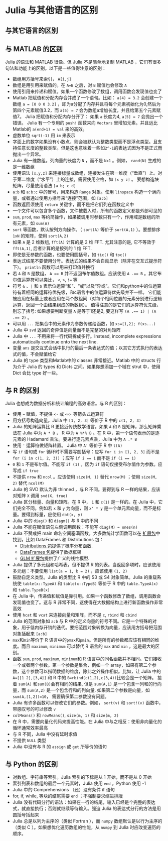 # Julia 与其他语言的区别

## 与其它语言的区别

## 与 MATLAB 的区别

Julia 的语法和 MATLAB 很像。但 Julia 不是简单地复制 MATLAB ，它们有很多句法和功能上的区别。以下是一些值得注意的区别：

- 数组用方括号来索引， `A[i,j]`
- 数组是用引用来赋值的。在 `A=B` 之后，对 `B` 赋值也会修改 `A`
- 使用引用来传递和赋值。如果一个函数修改了数组，调用函数会发现值也变了
- Matlab 把赋值和分配内存合并成了一个语句。比如： `a(4) = 3.2` 会创建一个数组 `a = [0 0 0 3.2]` ，即为a分配了内存并且将每个元素初始化为0,然后为第四个元素赋值3.2，而 `a(5) = 7` 会为数组a增加长度，并且给第五个元素赋值7。 Julia 把赋值和分配内存分开了： 如果 `a` 长度为4, `a[5] = 7` 会抛出一个错误。 Julia 有一个专用的 `push!` 函数来向 `Vectors` 里增加元素。并且远比Matlab的 `a(end+1) = val` 来的高效。
- 虚数单位 `sqrt(-1)` 用 `im` 来表示
- 字面上的数字如果没有小数点，则会被默认为整数类型而不是浮点类型。且支持任意长度的整数类型。但是这也意味着一些如`2^-1`的表达式因为不是正式而抛出一个异常。
- Julia 有一维数组。列向量的长度为 `N` ，而不是 `Nx1` 。例如， `rand(N)` 生成的是一维数组
- 使用语法 `[x,y,z]` 来连接标量或数组，连接发生在第一维度（“垂直”）上。对于第二维度（“水平”）上的连接，需要使用空格，如 `[x y z]` 。 要想构造块矩阵，尽量使用语法 `[a b; c d]`
- `a:b` 和 `a:b:c` 中的冒号，用来构造 `Range` 对象。使用 `linspace` 构造一个满向量，或者通过使用方括号来“连接”范围，如 `[a:b]`
- 函数返回须使用 `return` 关键字，而不是把它们列在函数定义中
- 一个文件可以包含多个函数，文件被载入时，所有的函数定义都是外部可见的
- `sum`, `prod`, `max` 等约简操作，如果被调用时参数只有一个，作用域是数组的所有元素，如 `sum(A)`
- `sort` 等函数，默认按列方向操作。（ `sort(A)` 等价于 `sort(A,1)` ）。要想排序 `1xN` 的矩阵，使用 `sort(A,2)`
- 如果 `A` 是 2 维数组, `fft(A)` 计算的是 2 维 FFT. 尤其注意的是, 它不等效于 `fft(A,1)`, 后者计算的是按列的 1 维 FFT.
- 即使是无参数的函数，也要使用圆括号，如 `tic()` 和 `toc()`
- 表达式结尾不要使用分号。表达式的结果不会自动显示（除非在交互式提示符下）。 `println` 函数可以用来打印值并换行
- 若 `A` 和 `B` 是数组， `A == B` 并不返回布尔值数组。应该使用 `A .== B` 。其它布尔值运算符可以类比， `<`, `>`, `!=` 等
- 符号 `&` 、`|` 和 `$` 表示位运算“和”、“或”以及“异或”。它们和python中的位运算符有着相同的运算符优先级，和c语言中的位运算符优先级并不一样。 它们能被应用在标量上或者应用在两个数组间（对每个相同位置的元素分别进行逻辑运算，返回一个由结果组成的新数组）。 值得注意的是它们的运算符优先级，别忘了括号: 如果想要判断变量 `A` 是等于1还是2, 要这样写 `(A .== 1) | (A .== 2)` 。
- 可以用 `...` 把集合中的元素作为参数传递给函数，如 `xs=[1,2]; f(xs...)`
- Julia 中 `svd` 返回的奇异值是向量而不是完整的对角矩阵
- Julia 中 `...` 不用来将一行代码拆成多行。Instead, incomplete expressions automatically continue onto the next line.
- 变量 `ans` 是交互式会话中执行的最后一条表达式的值；以其它方式执行的表达式的值，不会赋值给它
- Julia 的 type 类型和Matlab中的 classes 非常接近。Matlab 中的 structs 行为介于 Julia 的 types 和 Dicts 之间。如果你想添加一个域在 strut 中，使用 Dict 会比 type 好一些。

## 与 R 的区别

Julia 也想成为数据分析和统计编程的高效语言。与 R 的区别：

- 使用 `=` 赋值，不提供 `<-` 或 `<<-` 等箭头式运算符
- 用方括号构造向量。Julia 中 `[1, 2, 3]` 等价于 R 中的 `c(1, 2, 3)`
- Julia 的矩阵运算比 R 更接近传统数学语言。如果 `A` 和 `B` 是矩阵，那么矩阵乘法在 Julia 中为 `A * B` ， R 中为 `A %*% B` 。在 R 中，第一个语句表示的是逐元素的 Hadamard 乘法。要进行逐元素点乘，Julia 中为 `A .* B`
- 使用 `'` 运算符做矩阵转置。 Julia 中 `A'` 等价于 R 中 `t(A)`
- 写 `if` 语句或 `for` 循环时不需要写圆括号：应写 `for i in [1, 2, 3]` 而不是 `for (i in c(1, 2, 3))` ；应写 `if i == 1` 而不是 `if (i == 1)`
- `0` 和 `1` 不是布尔值。不能写 `if (1)` ，因为 `if` 语句仅接受布尔值作为参数。应写成 `if true`
- 不提供 `nrow` 和 `ncol` 。应该使用 `size(M, 1)` 替代 `nrow(M)` ；使用 `size(M, 2)` 替代 `ncol(M)`
- Julia 的 SVD 默认为非 thinned ，与 R 不同。要得到与 R 一样的结果，应该对矩阵 `X` 调用 `svd(X, true)`
- Julia 区分标量、向量和矩阵。在 R 中， `1` 和 `c(1)` 是一样的。在 Julia 中，它们完全不同。例如若 `x` 和 `y` 为向量，则 `x' * y` 是一个单元素向量，而不是标量。要得到标量，应使用 `dot(x, y)`
- Julia 中的 `diag()` 和 `diagm()` 与 R 中的不同
- Julia 不能在赋值语句左侧调用函数：不能写 `diag(M) = ones(n)`
- Julia 不赞成把 main 命名空间塞满函数。大多数统计学函数可以在 [扩展包](http://pkg.julialang.org/)中找到，比如 DataFrames 和 Distributions 包：
  - [Distributions 包](https://github.com/JuliaStats/Distributions.jl)提供了概率分布函数.
  - [DataFrames 包](https://github.com/JuliaStats/DataFrames.jl)提供了数据框架
  - [GLM 扩展包](https://github.com/JuliaStats/GLM.jl)提供了广义的线性模型.
- Julia 提供了多元组和哈希表，但不提供 R 的列表。当返回多项时，应该使用多元组：不要使用 `list(a = 1, b = 2)` ，应该使用 `(1, 2)`
- 鼓励自定义类型。Julia 的类型比 R 中的 S3 或 S4 对象简单。Julia 的重载系统使 `table(x::TypeA)` 和 `table(x::TypeB)` 等价于 R 中的 `table.TypeA(x)` 和 `table.TypeB(x)`
- 在 Julia 中，传递值和赋值是靠引用。如果一个函数修改了数组，调用函数会发现值也变了。这与 R 非常不同，这使得在大数据结构上进行新函数操作非常高效
- 使用 `hcat` 和 `vcat` 来连接向量和矩阵，而不是 `c`, `rbind` 和 `cbind`
- Julia 的范围对象如 `a:b` 与 R 中的定义向量的符号不同。它是一个特殊的对象，用于低内存开销的迭代。要把范围对象转换为向量，应该用方括号把范围对象括起来 `[a:b]`
- `max`和`min`等价于 R 语言中的`pmax`和`pmin`。但是所有的参数都应该有相同的维度。而且 `maximum`, `minimum` 可以替代 R 语言的 `max` and `min` ，这是最大的区别。
- 函数 `sum`, `prod`, `maximum`, `minimum`和 R 语言中的同名函数并不相同。它们接收一个或者两个参数。第一个参数是集合，例如一个 array，如果有第二个参数，这个参数可以指明数据的维度，除此之外操作相似。比如，让 Julia 中的 `A=[[1 2],[3,4]]` 和 R 中的 `B=rbind(c(1,2),c(3,4))`比较会是一个矩阵。 接着 `sum(A)` 和`sum(B)`会有相同的结果, 但是 `sum(A,1)` 是一个包含一列和的行向量，而 `sum(A,2)` 是一个包含行和的列向量. 如果第二个参数是向量，如 `sum(A,[1,2])=10`， 需要确保第二参数没有问题。
- Julia 有许多函数可以修改它们的参数。例如， `sort(v)` 和 `sort!(v)` 函数中，带感叹号的可以修改 `v`
- `colMeans()` 和 `rowMeans()`, `size(m, 1)` 和 `size(m, 2)`
- 在 R 中，需要向量化代码来提高性能。在 Julia 中与之相反：使用非向量化的循环通常效率最高
- 与 R 不同，Julia 中没有延时求值
- 不提供 `NULL` 类型
- Julia 中没有与 R 的 `assign` 或 `get` 所等价的语句

## 与 Python 的区别

- 对数组、字符串等索引。Julia 索引的下标是从 1 开始，而不是从 0 开始
- 索引列表和数组的最后一个元素时，Julia 使用 `end` ，Python 使用 -1
- Julia 中的 Comprehensions （还）没有条件 if 语句
- for, if, while, 等块的结尾需要 `end` ；不强制要求缩进排版
- Julia 没有代码分行的语法：如果在一行的结尾，输入已经是个完整的表达式，就直接执行；否则就继续等待输入。强迫 Julia 的表达式分行的方法是用圆括号括起来
- Julia 总是以列为主序的（类似 Fortran ），而 `numpy` 数组默认是以行为主序的（类似 C ）。如果想优化遍历数组的性能，从 `numpy` 到 Julia 时应改变遍历的顺序。